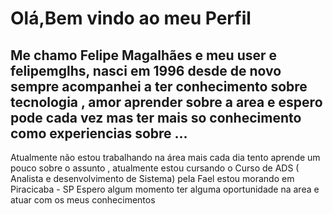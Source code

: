 # Olá,Bem vindo ao meu Perfil 
## Me chamo Felipe Magalhães e meu user e felipemglhs, nasci em 1996 desde de novo sempre acompanhei a ter conhecimento sobre tecnologia , amor aprender sobre a area e espero pode cada vez mas ter mais so conhecimento como experiencias sobre ... 
 Atualmente não estou trabalhando na área mais cada dia tento aprende um pouco sobre o assunto , atualmente estou cursando o Curso de ADS ( Analista e desenvolvimento de Sistema) pela Fael 
estou morando em Piracicaba - SP 
 Espero algum momento ter alguma oportunidade na area e atuar com os meus conhecimentos

